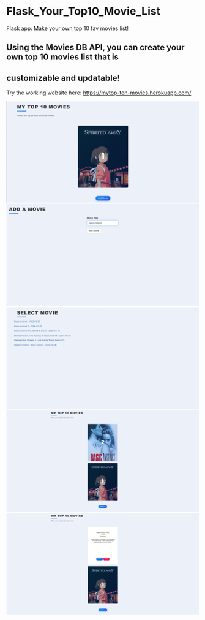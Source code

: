 # Flask_Your_Top10_Movie_List

Flask app: Make your own top 10 fav movies list!

## Using the Movies DB API, you can create your own top 10 movies list that is
## customizable and updatable!

Try the working website here: https://mytop-ten-movies.herokuapp.com/ 

<img src="img/1.png">

<img src="img/2.png">

<img src="img/3.png">


<img src="img/4.png">


<img src="img/5.png">



